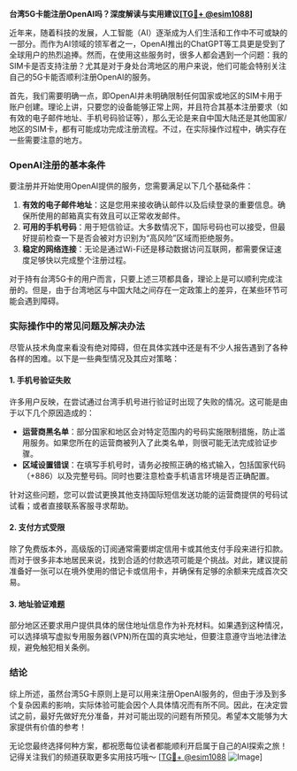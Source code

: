 **台湾5G卡能注册OpenAI吗？深度解读与实用建议[[TG💪+ @esim1088](https://t.me/s/esim1088)]**

近年来，随着科技的发展，人工智能（AI）逐渐成为人们生活和工作中不可或缺的一部分。而作为AI领域的领军者之一，OpenAI推出的ChatGPT等工具更是受到了全球用户的热烈追捧。然而，在使用这些服务时，很多人都会遇到一个问题：我的SIM卡是否支持注册？尤其是对于身处台湾地区的用户来说，他们可能会特别关注自己的5G卡能否顺利注册OpenAI的服务。

首先，我们需要明确一点，即OpenAI并未明确限制任何国家或地区的SIM卡用于账户创建。理论上讲，只要您的设备能够正常上网，并且符合其基本注册要求（如有效的电子邮件地址、手机号码验证等），那么无论是来自中国大陆还是其他国家/地区的SIM卡，都有可能成功完成注册流程。不过，在实际操作过程中，确实存在一些需要注意的地方。

### OpenAI注册的基本条件

要注册并开始使用OpenAI提供的服务，您需要满足以下几个基础条件：

1. **有效的电子邮件地址**：这是您用来接收确认邮件以及后续登录的重要信息。确保所使用的邮箱真实有效且可以正常收发邮件。
2. **可用的手机号码**：用于短信验证。大多数情况下，国际号码也可以接受，但最好提前检查一下是否会被对方识别为“高风险”区域而拒绝服务。
3. **稳定的网络连接**：无论是通过Wi-Fi还是移动数据访问互联网，都需要保证速度足够快以完成整个注册过程。

对于持有台湾5G卡的用户而言，只要上述三项都具备，理论上是可以顺利完成注册的。但是，由于台湾地区与中国大陆之间存在一定政策上的差异，在某些环节可能会遇到障碍。

### 实际操作中的常见问题及解决办法

尽管从技术角度来看没有绝对障碍，但在具体实践中还是有不少人报告遇到了各种各样的困难。以下是一些典型情况及其应对策略：

#### 1. 手机号验证失败
许多用户反映，在尝试通过台湾手机号进行验证时出现了失败的情况。这可能是由于以下几个原因造成的：
- **运营商黑名单**：部分国家和地区会对特定范围内的号码实施限制措施，防止滥用服务。如果您所在的运营商被列入了此类名单，则很可能无法完成验证步骤。
- **区域设置错误**：在填写手机号时，请务必按照正确的格式输入，包括国家代码（+886）以及完整号码。同时也要注意检查手机语言环境是否正确配置。

针对这些问题，您可以尝试更换其他支持国际短信发送功能的运营商提供的号码试试看；或者直接联系客服寻求帮助。

#### 2. 支付方式受限
除了免费版本外，高级版的订阅通常需要绑定信用卡或其他支付手段来进行扣款。而对于很多非本地居民来说，找到合适的付款选项可能是个挑战。对此，建议提前准备好一张可以在境外使用的借记卡或信用卡，并确保有足够的余额来完成首次交易。

#### 3. 地址验证难题
部分地区还要求用户提供具体的居住地址信息作为补充材料。如果遇到这种情况，可以选择填写虚拟专用服务器(VPN)所在国的真实地址，但要注意遵守当地法律法规，避免触犯相关条例。

### 结论

综上所述，虽然台湾5G卡原则上是可以用来注册OpenAI服务的，但由于涉及到多个复杂因素的影响，实际体验可能会因个人具体情况而有所不同。因此，在决定尝试之前，最好先做好充分准备，并对可能出现的问题有所预见。希望本文能够为大家提供有价值的参考！

无论您最终选择何种方案，都祝愿每位读者都能顺利开启属于自己的AI探索之旅！记得关注我们的频道获取更多实用技巧哦～ [[TG💪+ @esim1088](https://t.me/s/esim1088) ![Image](https://i.postimg.cc/4NQfJmqS/Snipaste-2025-05-13-00-14-12.png)]